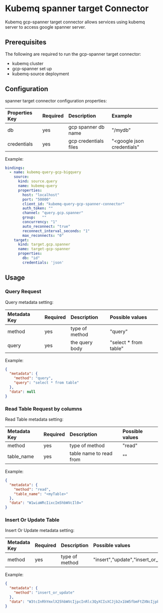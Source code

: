 # Kubemq spanner target Connector

Kubemq gcp-spanner target connector allows services using kubemq server to access google spanner server.

## Prerequisites
The following are required to run the gcp-spanner target connector:

- kubemq cluster
- gcp-spanner set up
- kubemq-source deployment

## Configuration

spanner target connector configuration properties:

| Properties Key | Required | Description                                | Example                         |
|:---------------|:---------|:-------------------------------------------|:--------------------------------|
| db             | yes      | gcp spanner db name                        | "<googleurl>/mydb"              |
| credentials    | yes      | gcp credentials files                      | "<google json credentials"      |

Example:

```yaml
bindings:
  - name: kubemq-query-gcp-bigquery
    source:
      kind: source.query
      name: kubemq-query
      properties:
        host: "localhost"
        port: "50000"
        client_id: "kubemq-query-gcp-spanner-connector"
        auth_token: ""
        channel: "query.gcp.spanner"
        group:   ""
        concurrency: "1"
        auto_reconnect: "true"
        reconnect_interval_seconds: "1"
        max_reconnects: "0"
    target:
      kind: target.gcp.spanner
      name: target-gcp-spanner
      properties:
        db: "id"
        credentials: 'json'

```

## Usage

### Query Request

Query metadata setting:

| Metadata Key | Required | Description                  | Possible values       |
|:-------------|:---------|:-----------------------------|:----------------------|
| method       | yes      | type of method               | "query"               |
| query        | yes      | the query body               | "select * from table" |


Example:

```json
{
  "metadata": {
    "method": "query",
    "query": "select * from table"
  },
  "data": null
}
```


### Read Table Request by columns

Read Table metadata setting:

| Metadata Key | Required | Description               | Possible values                         |
|:-------------|:---------|:--------------------------|:----------------------------------------|
| method       | yes      | type of method            | "read"                                  |
| table_name   | yes      | table name to read from   | "<your data set ID>"                    |


Example:

```json
{
  "metadata": {
    "method": "read",
    "table_name": "<myTable>"
  },
  "data": "W1wiaWRcIixcIm5hbWVcIl0="
}
```

### Insert Or Update Table

Insert Or Update metadata setting:

| Metadata Key | Required | Description                     | Possible values                         |
|:-------------|:---------|:--------------------------------|:----------------------------------------|
| method       | yes      | type of method                  | "insert","update","insert_or_update"    |


Example:

```json
{
  "metadata": {
    "method": "insert_or_update"
  },
  "data": "W3tcInRhYmxlX25hbWVcIjpcInRlc3QyXCIsXCJjb2x1bW5fbmFtZXNcIjpbXCJpZFwiLFwibmFtZVwiXSxcImNvbHVtbl92YWx1ZXNcIjpbMTcsXCJuYW1lMVwiXSxcImNvbHVtbl90eXBlXCI6W1wiSU5UNjRcIixcIlNUUklOR1wiXX0se1widGFibGVfbmFtZVwiOlwidGVzdDJcIixcImNvbHVtbl9uYW1lc1wiOltcImlkXCIsXCJuYW1lXCJdLFwiY29sdW1uX3ZhbHVlc1wiOlsxOCxcIm5hbWUyXCJdLFwiY29sdW1uX3R5cGVcIjpbXCJJTlQ2NFwiLFwiU1RSSU5HXCJdfV0="
}
```

